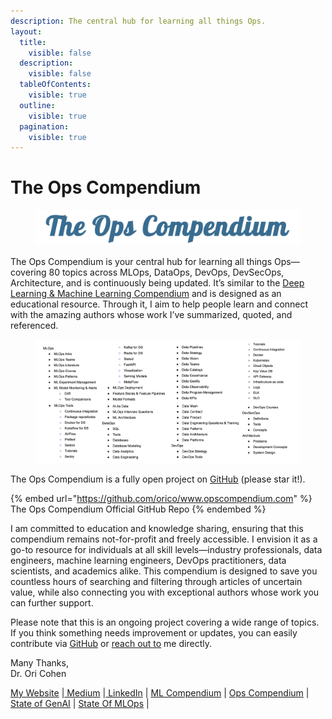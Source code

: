 ```yaml
---
description: The central hub for learning all things Ops.
layout:
  title:
    visible: false
  description:
    visible: false
  tableOfContents:
    visible: true
  outline:
    visible: true
  pagination:
    visible: true
---
```


# The Ops Compendium

<figure><img src=".gitbook/assets/the ops compendium banner.png" alt=""><figcaption></figcaption></figure>

The Ops Compendium is your central hub for learning all things Ops—covering 80 topics across MLOps, DataOps, DevOps, DevSecOps, Architecture, and is continuously being updated. It’s similar to the [Deep Learning & Machine Learning Compendium](https://www.mlcompendium.com/) and is designed as an educational resource. Through it, I aim to help people learn and connect with the amazing authors whose work I’ve summarized, quoted, and referenced.

<figure><img src=".gitbook/assets/image (43).png" alt=""><figcaption></figcaption></figure>

The Ops Compendium is a fully open project on [GitHub](https://github.com/orico/www.opscompendium.com) (please star it!).&#x20;

{% embed url="https://github.com/orico/www.opscompendium.com" %}
The Ops Compendium Official GitHub Repo
{% endembed %}

I am committed to education and knowledge sharing, ensuring that this compendium remains not-for-profit and freely accessible. I envision it as a go-to resource for individuals at all skill levels—industry professionals, data engineers, machine learning engineers, DevOps practitioners, data scientists, and academics alike. This compendium is designed to save you countless hours of searching and filtering through articles of uncertain value, while also connecting you with exceptional authors whose work you can further support.

Please note that this is an ongoing project covering a wide range of topics. If you think something needs improvement or updates, you can easily contribute via [GitHub](https://github.com/orico/www.opscompendium.com) or [reach out to](https://www.linkedin.com/in/cohenori/) me directly.

Many Thanks, \
Dr. Ori Cohen&#x20;

[My Website](https://www.oricohen.com/) |[ Medium](https://medium.com/@cohenori) |[ LinkedIn](https://www.linkedin.com/in/cohenori/) | [ML Compendium](http://www.mlcompendium.com/) | [Ops Compendium](https://www.opscompendium.com/) | [State of GenAI](https://stateofgenai.com/) | [State Of MLOps](https://stateofmlops.com/) |
